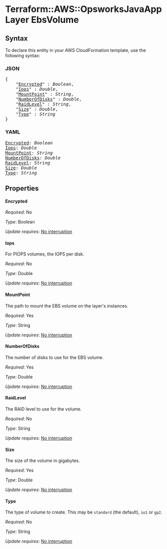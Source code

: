 # Terraform::AWS::OpsworksJavaAppLayer EbsVolume

## Syntax

To declare this entity in your AWS CloudFormation template, use the following syntax:

### JSON

<pre>
{
    "<a href="#encrypted" title="Encrypted">Encrypted</a>" : <i>Boolean</i>,
    "<a href="#iops" title="Iops">Iops</a>" : <i>Double</i>,
    "<a href="#mountpoint" title="MountPoint">MountPoint</a>" : <i>String</i>,
    "<a href="#numberofdisks" title="NumberOfDisks">NumberOfDisks</a>" : <i>Double</i>,
    "<a href="#raidlevel" title="RaidLevel">RaidLevel</a>" : <i>String</i>,
    "<a href="#size" title="Size">Size</a>" : <i>Double</i>,
    "<a href="#type" title="Type">Type</a>" : <i>String</i>
}
</pre>

### YAML

<pre>
<a href="#encrypted" title="Encrypted">Encrypted</a>: <i>Boolean</i>
<a href="#iops" title="Iops">Iops</a>: <i>Double</i>
<a href="#mountpoint" title="MountPoint">MountPoint</a>: <i>String</i>
<a href="#numberofdisks" title="NumberOfDisks">NumberOfDisks</a>: <i>Double</i>
<a href="#raidlevel" title="RaidLevel">RaidLevel</a>: <i>String</i>
<a href="#size" title="Size">Size</a>: <i>Double</i>
<a href="#type" title="Type">Type</a>: <i>String</i>
</pre>

## Properties

#### Encrypted

_Required_: No

_Type_: Boolean

_Update requires_: [No interruption](https://docs.aws.amazon.com/AWSCloudFormation/latest/UserGuide/using-cfn-updating-stacks-update-behaviors.html#update-no-interrupt)

#### Iops

For PIOPS volumes, the IOPS per disk.

_Required_: No

_Type_: Double

_Update requires_: [No interruption](https://docs.aws.amazon.com/AWSCloudFormation/latest/UserGuide/using-cfn-updating-stacks-update-behaviors.html#update-no-interrupt)

#### MountPoint

The path to mount the EBS volume on the layer's instances.

_Required_: Yes

_Type_: String

_Update requires_: [No interruption](https://docs.aws.amazon.com/AWSCloudFormation/latest/UserGuide/using-cfn-updating-stacks-update-behaviors.html#update-no-interrupt)

#### NumberOfDisks

The number of disks to use for the EBS volume.

_Required_: Yes

_Type_: Double

_Update requires_: [No interruption](https://docs.aws.amazon.com/AWSCloudFormation/latest/UserGuide/using-cfn-updating-stacks-update-behaviors.html#update-no-interrupt)

#### RaidLevel

The RAID level to use for the volume.

_Required_: No

_Type_: String

_Update requires_: [No interruption](https://docs.aws.amazon.com/AWSCloudFormation/latest/UserGuide/using-cfn-updating-stacks-update-behaviors.html#update-no-interrupt)

#### Size

The size of the volume in gigabytes.

_Required_: Yes

_Type_: Double

_Update requires_: [No interruption](https://docs.aws.amazon.com/AWSCloudFormation/latest/UserGuide/using-cfn-updating-stacks-update-behaviors.html#update-no-interrupt)

#### Type

The type of volume to create. This may be `standard` (the default), `io1` or `gp2`.

_Required_: No

_Type_: String

_Update requires_: [No interruption](https://docs.aws.amazon.com/AWSCloudFormation/latest/UserGuide/using-cfn-updating-stacks-update-behaviors.html#update-no-interrupt)

